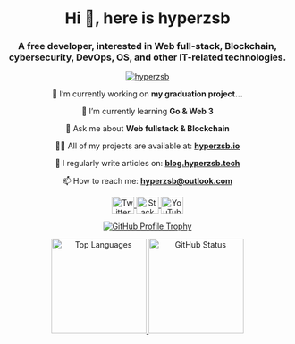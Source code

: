 <h1 align="center">
Hi 👋, here is hyperzsb
</h1>

<h3 align="center">
A free developer, interested in Web full-stack, Blockchain, cybersecurity, DevOps, OS, and other IT-related technologies.
</h3>

<p align="center">
    <a href="https://github.com/antonkomarev/github-profile-views-counter" target="_blank">
        <img src="https://komarev.com/ghpvc/?username=hyperzsb&label=Profile%20views&color=0e75b6&style=flat" alt="hyperzsb" />
    </a>
</p>

<p align="center">
🔭 I’m currently working on <b>my graduation project...</b>
</p>

<p align="center">
🌱 I’m currently learning <b>Go & Web 3</b>
</p>

<p align="center">
💬 Ask me about <b>Web fullstack & Blockchain</b>
</p>

<p align="center">
👨‍💻 All of my projects are available at: <a href="https://hyperzsb.io" target="_blank"><b>hyperzsb.io</b></a>
</p>

<p align="center">
📝 I regularly write articles on: <a href="https://blog.hyperzsb.tech" target="_blank"><b>blog.hyperzsb.tech</b></a>
</p>

<p align="center">
📫 How to reach me: <a href="mailto:hyperzsb@outlook.com" target="_blank"><b>hyperzsb@outlook.com</b></a>
</p>

<p align="center">
    <a href="https://twitter.com/hyperzsb" target="_blank">
        <img align="center" src="https://raw.githubusercontent.com/rahuldkjain/github-profile-readme-generator/master/src/images/icons/Social/twitter.svg" alt="Twitter" title="Twitter" height="30" width="40" />
    </a>
    <a href="https://stackoverflow.com/users/hyperzsb" target="_blank">
        <img align="center" src="https://raw.githubusercontent.com/rahuldkjain/github-profile-readme-generator/master/src/images/icons/Social/stack-overflow.svg" alt="Stack Overflow" title="Stack Overflow" height="30" width="40" />
    </a>
    <a href="https://www.youtube.com/channel/UCpFjl9dlLOTEa99rKV7trrQ" target="_blank">
        <img align="center" src="https://raw.githubusercontent.com/rahuldkjain/github-profile-readme-generator/master/src/images/icons/Social/youtube.svg" alt="YouTube" title="YouTube" height="30" width="40" />
    </a>
</p>

<p align="center">
    <a href="https://github.com/ryo-ma/github-profile-trophy" target="_blank">
        <img src="https://github-profile-trophy.vercel.app/?username=hyperzsb&theme=onedark&no-bg=true&no-frame=true&column=3&title=MultiLanguage,Commits,Issues" alt="GitHub Profile Trophy" title="GitHub Profile Trophy"/>
    </a>
</p>

<p align="center">
    <a href="https://github.com/anuraghazra/github-readme-stats" target="_blank">
        <img src="https://github-readme-stats.vercel.app/api/top-langs/?username=Hyperzsb&layout=compact&theme=onedark&bg_color=22272e00&hide_border=true&langs_count=8" alt="Top Languages" title="Top Languages" height="170"/>
    </a>
    <a href="https://github.com/anuraghazra/github-readme-stats" target="_blank">
        <img src="https://github-readme-stats.vercel.app/api?username=Hyperzsb&show_icons=true&theme=onedark&bg_color=22272e00&hide_border=true&hide_rank=true&include_all_commits=true&custom_title=Hyperzsb's GitHub Status&disable_animations=true" alt="GitHub Status" title="GitHub Status" height="170"/>
    </a>
</p>

